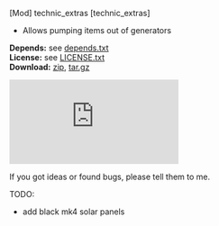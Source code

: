 [Mod] technic_extras [technic_extras]

* Allows pumping items out of generators

**Depends:** see [depends.txt](https://raw.githubusercontent.com/HybridDog/technic_extras/master/depends.txt)  
**License:** see [LICENSE.txt](https://raw.githubusercontent.com/HybridDog/technic_extras/master/LICENSE.txt)  
**Download:** [zip](https://github.com/HybridDog/technic_extras/archive/master.zip), [tar.gz](https://github.com/HybridDog/technic_extras/archive/master.tar.gz)  

![I'm a screenshot!](https://forum.minetest.net/download/file.php?mode=view&id=2322&sid=ba08df599a9469a803fe5523444e2e3a)

If you got ideas or found bugs, please tell them to me.

TODO:  
* add black mk4 solar panels
